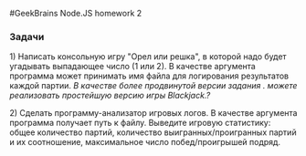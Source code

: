 #GeekBrains Node.JS homework 2

<h3>Задачи</h3>
<p>1) Написать консольную игру "Орел или решка", в которой надо будет угадывать выпадающее число (1 или 2).
В качестве аргумента программа может принимать имя файла для логирования результатов каждой партии.
<i>В качестве более продвинутой версии задания . можете реализовать простейшую версию игры Blackjack.?</i></p>
<p> 2) Сделать программу-анализатор игровых логов. В качестве аргумента программа получает путь к файлу. 
Выведите игровую статистику: общее количество партий, количество выигранных/проигранных партий и их соотношение,
максимальное число побед/проигрышей подряд.</p> 
